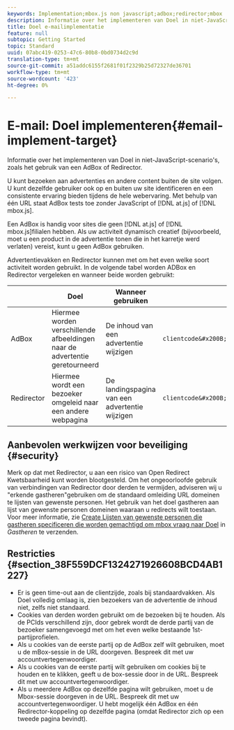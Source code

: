 ```yaml
---
keywords: Implementation;mbox.js non javascript;adbox;redirector;mbox
description: Informatie over het implementeren van Doel in niet-JavaScript-scenario's, zoals het gebruik van een AdBox of Redirector.
title: Doel e-mailimplementatie
feature: null
subtopic: Getting Started
topic: Standard
uuid: 07abc419-0253-47c6-80b8-0bd0734d2c9d
translation-type: tm+mt
source-git-commit: a51addc6155f2681f01f2329b25d72327de36701
workflow-type: tm+mt
source-wordcount: '423'
ht-degree: 0%

---
```



# E-mail: Doel implementeren{#email-implement-target}

Informatie over het implementeren van Doel in niet-JavaScript-scenario&#39;s, zoals het gebruik van een AdBox of Redirector.

U kunt bezoeken aan advertenties en andere content buiten de site volgen. U kunt dezelfde gebruiker ook op en buiten uw site identificeren en een consistente ervaring bieden tijdens de hele webervaring. Met behulp van één URL staat AdBox tests toe zonder JavaScript of [!DNL at.js] of [!DNL mbox.js].

Een AdBox is handig voor sites die geen [!DNL at.js] of [!DNL mbox.js]filialen hebben. Als uw activiteit dynamisch creatief (bijvoorbeeld, moet u een product in de advertentie tonen die in het karretje werd verlaten) vereist, kunt u geen AdBox gebruiken.

Advertentievakken en Redirector kunnen met om het even welke soort activiteit worden gebruikt. In de volgende tabel worden ADBox en Redirector vergeleken en wanneer beide worden gebruikt:

|  | Doel | Wanneer gebruiken | URL-structuur | Type voorstel | Inhoud voorstellen |
|--- |--- |--- |--- |--- |--- |
| AdBox | Hiermee worden verschillende afbeeldingen naar de advertentie geretourneerd | De inhoud van een advertentie wijzigen | `clientcode&#x200B;.tt.&#x200B;omtrdc&#x200B;.net/&#x200B;m2&#x200B;/&#x200B;clientcode/ubox/&#x200B;image?` | omleiding | URL voor een afbeelding |
| Redirector | Hiermee wordt een bezoeker omgeleid naar een andere webpagina | De landingspagina van een advertentie wijzigen | `clientcode&#x200B;.tt.omtrdc.net/&#x200B;m2/clientcode&#x200B;/ubox/page?` | omleiding | URL voor een pagina |

## Aanbevolen werkwijzen voor beveiliging {#security}

Merk op dat met Redirector, u aan een risico van Open Redirect Kwetsbaarheid kunt worden blootgesteld. Om het ongeoorloofde gebruik van verbindingen van Redirector door derden te vermijden, adviseren wij u &quot;erkende gastheren&quot;gebruiken om de standaard omleiding URL domeinen te lijsten van gewenste personen. Het gebruik van het doel gastheren aan lijst van gewenste personen domeinen waaraan u redirects wilt toestaan. Voor meer informatie, zie [Create Lijsten van gewenste personen die gastheren specificeren die worden gemachtigd om mbox vraag naar Doel](/help/administrating-target/hosts.md#allowlist) in *Gastheren* te verzenden.

## Restricties {#section_38F559DCF1324271926608BCD4AB1227}

* Er is geen time-out aan de clientzijde, zoals bij standaardvakken. Als Doel volledig omlaag is, zien bezoekers van de advertentie de inhoud niet, zelfs niet standaard.
* Cookies van derden worden gebruikt om de bezoeken bij te houden. Als de PCIds verschillend zijn, door gebrek wordt de derde partij van de bezoeker samengevoegd met om het even welke bestaande 1st-partijprofielen.
* Als u cookies van de eerste partij op de AdBox zelf wilt gebruiken, moet u de mBox-sessie in de URL doorgeven. Bespreek dit met uw accountvertegenwoordiger.
* Als u cookies van de eerste partij wilt gebruiken om cookies bij te houden en te klikken, geeft u de box-sessie door in de URL. Bespreek dit met uw accountvertegenwoordiger.
* Als u meerdere AdBox op dezelfde pagina wilt gebruiken, moet u de Mbox-sessie doorgeven in de URL. Bespreek dit met uw accountvertegenwoordiger. U hebt mogelijk één AdBox en één Redirector-koppeling op dezelfde pagina (omdat Redirector zich op een tweede pagina bevindt).